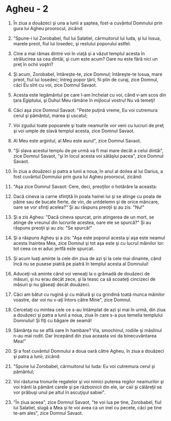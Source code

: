 # Agheu - 2

1. În ziua a douăzeci şi una a lunii a şaptea, fost-a cuvântul Domnului prin gura lui Agheu proorocul, zicând: 

2. "Spune-i lui Zorobabel, fiul lui Salatiel, cârmuitorul lui Iuda, şi lui Iosua, marele preot, fiul lui Iosedec, şi restului poporului astfel: 

3. Cine a mai rămas dintre voi în viaţă şi a văzut templul acesta în strălucirea sa cea dintâi, şi cum este acum? Oare nu este fără nici un preţ în ochii voştri? 

4. Şi acum, Zorobabel, întăreşte-te, zice Domnul; întăreşte-te Iosua, mare preot, fiul lui Iosedec; întreg popor ţării, fii plin de curaj, zice Domnul, căci Eu sînt cu voi, zice Domnul Savaot. 

5. Acesta este legământul pe care l-am încheiat cu voi, când v-am scos din ţara Egiptului, şi Duhul Meu rămâne în mijlocul vostru! Nu vă temeţi!

6. Căci aşa zice Domnul Savaot: "Peste puţină vreme, Eu voi cutremura cerul şi pământul, marea şi uscatul; 

7. Voi zgudui toate popoarele şi toate neamurile vor veni cu lucruri de preţ şi voi umple de slavă templul acesta, zice Domnul Savaot. 

8. Al Meu este argintul, al Meu este aurul", zice Domnul Savaot. 

9. "Şi slava acestui templu de pe urmă va fi mai mare decât a celui dintâi", zice Domnul Savaot, "şi în locul acesta voi sălăşlui pacea", zice Domnul Savaot. 

10. În ziua a douăzeci şi patra a lunii a noua, în anul al doilea al lui Darius, a fost cuvântul Domnului prin gura lui Agheu proorocul, zicând: 

11. "Aşa zice Domnul Savaot: Cere, deci, preoţilor o hotărâre la aceasta: 

12. Dacă cineva ia carne sfinţită în poala hainei lui şi se atinge cu poala de pâine sau de bucate fierte, de vin, de untdelemn şi de orice mâncare, oare se vor sfinţi acelea?" Şi au răspuns preoţii şi au zis: "Nu!" 

13. Şi a zis Agheu: "Dacă cineva spurcat, prin atingerea de un mort, se atinge de vreunul din lucrurile acestea, oare ele se spurcă?" Şi au răspuns preoţii şi au zis: "Se spurcă!" 

14. Şi a răspuns Agheu şi a zis: "Aşa este poporul acesta şi aşa este neamul acesta înaintea Mea, zice Domnul şi tot aşa este şi cu lucrul mâinilor lor: tot ceea ce ei aduc jertfă este spurcat. 

15. Şi acum luaţi aminte la cele din ziua de azi şi la cele mai dinainte, când încă nu se pusese piatră pe piatră în templul acesta al Domnului! 

16. Aduceţi-vă aminte când voi veneaţi la o grămadă de douăzeci de măsuri, şi nu erau decât zece, şi la teasc ca să scoateţi cincizeci de măsuri şi nu găseaţi decât douăzeci. 

17. Căci am bătut cu rugină şi cu mălură şi cu grindină toată munca mâinilor voastre, dar voi nu v-aţi întors către Mine", zice Domnul. 

18. Cercetaţi cu mintea cele ce s-au întâmplat de azi şi mai în urmă, din ziua a douăzeci şi patra a lunii a noua, ziua în care s-a pus temelia templului Domnului! Şi fiţi cu băgare de seamă! 

19. Sămânţa nu se află oare în hambare? Via, smochinul, rodiile şi măslinul n-au mai rodit. Dar începând din ziua aceasta voi da binecuvântarea Mea!" 

20. Şi a fost cuvântul Domnului a doua oară către Agheu, în ziua a douăzeci şi patra a lunii, zicând: 

21. "Spune lui Zorobabel, cârmuitorul lui Iuda: Eu voi cutremura cerul şi pământul; 

22. Voi răsturna tronurile regatelor şi voi nimici puterea regilor neamurilor şi voi trânti la pământ carele şi pe războinicii din ele, iar caii şi călăreţii se vor prăbuşi unul pe altul în ascuţişul sabiei". 

23. "În ziua aceea", zice Domnul Savaot, "te voi lua pe tine, Zorobabel, fiul lui Salatiel, slugă a Mea şi te voi avea ca un inel cu pecete, căci pe tine te-am ales", zice Domnul Savaot. 

